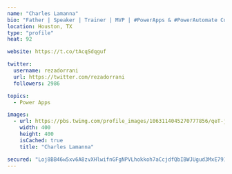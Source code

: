 ```yaml
---
name: "Charles Lamanna"
bio: "Father | Speaker | Trainer | MVP | #PowerApps & #PowerAutomate Community Super User | YouTuber Right-pointing triangle http://youtube.com/c/rezadorrani | Learn - Share - Clockwise rightwards and leftwards open circle arrows"
location: Houston, TX
type: "profile"
heat: 92

website: https://t.co/tAcqSdqguf

twitter:
  username: rezadorrani
  url: https://twitter.com/rezadorrani
  followers: 2986

topics:
  - Power Apps

images:
  - url: https://pbs.twimg.com/profile_images/1063114045270777856/qeT-jpWr_400x400.jpg
    width: 400
    height: 400
    isCached: true
    title: "Charles Lamanna"

secured: "Loj8BB46w5xv6A8zvXHlwifnGFgNPVLhokkoh7aCcjdfQbIBWJUgud3MxE791B9nbSmDYV/zEhNpcnDqplntKtbOfARBqyAI1svFJ9PF2ks3cjnW2OYH7pVWxHdhzGtLWh6n+EcE1S65LxW9NntbGhtHQ2DvbgPKRElu+J5FGvtNN3KQA2/ziTkS2H9oqIrvR8w/d5byYdyPm/ntpyellbWNmgZlXYrVS9qvgIbTAudFzjfasQqap7N8Oc7XQWnNdcqfClLGtmN27uSWRgLADCRiUXHF3Trt1zAEM+N/8uZ0MMQUWvcY/I/20RuNozJZ+nJ45HsnqC4ltXX40g7N675P7pcKZZIeCgnDTBLG0MZbelkGedgcjsztqocpANwnfsjuicOSGzSIXm2/YM9wsxVneTdmcF2JY+Y0gbl5Vhk=;1J4t9h0JoDMJy6Sc0bQSng=="
---
```


